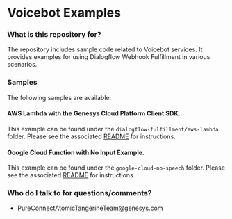 # Voicebot Examples

### What is this repository for?
The repository includes sample code related to Voicebot services. It provides examples for using Dialogflow Webhook Fulfillment in various scenarios.

### Samples
The following samples are available:

#### AWS Lambda with the Genesys Cloud Platform Client SDK.
This example can be found under the `dialogflow-fulfillment/aws-lambda` folder.  Please see the associated [README](./dialogflow-fulfillment/aws-lambda/README.md) for instructions.

#### Google Cloud Function with No Input Example.
This example can be found under the `google-cloud-no-speech` folder.  Please see the associated [README](./google-cloud-no-speech/README.md) for instructions.

### Who do I talk to for questions/comments?

* PureConnectAtomicTangerineTeam@genesys.com
